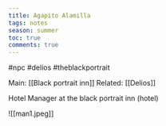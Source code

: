 ---title: Agapito Alamillatags: notesseason: summertoc: truecomments: true---
#npc #delios #theblackportrait

Main: [[Black portrait inn]]
Related: [[Delios]]

Hotel Manager at the black portrait inn (hotel)

![[man1.jpeg]]
